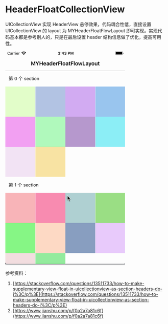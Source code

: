 # HeaderFloatCollectionView

UICollectionView 实现 HeaderView 悬停效果，代码耦合性低，直接设置 UICollectionView 的 layout 为 MYHeaderFloatFlowLayout 即可实现。实现代码基本都是参考别人的，只是在最后设置 header 结构信息做了优化，提高可用性。



![DemoImage](https://github.com/mayan29/HeaderFloatCollectionView/blob/master/DemoImage.gif)



参考资料：

1. [https://stackoverflow.com/questions/13511733/how-to-make-supplementary-view-float-in-uicollectionview-as-section-headers-do-i%3C/p%3E](https://stackoverflow.com/questions/13511733/how-to-make-supplementary-view-float-in-uicollectionview-as-section-headers-do-i%3C/p%3E)
2. [https://www.jianshu.com/p/f0a2a7a81c6f](https://www.jianshu.com/p/f0a2a7a81c6f)


